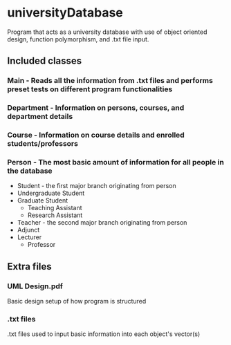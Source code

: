 # universityDatabase
Program that acts as a university database with use of object oriented design, function polymorphism, and .txt file input.

## Included classes

### Main - Reads all the information from .txt files and performs preset tests on different program functionalities

### Department - Information on persons, courses, and department details

### Course - Information on course details and enrolled students/professors

### Person - The most basic amount of information for all people in the database
 * Student - the first major branch originating from person
  * Undergraduate Student
  * Graduate Student
    * Teaching Assistant
    * Research Assistant
 * Teacher - the second major branch originating from person
  * Adjunct
  * Lecturer
    * Professor
   
## Extra files

### UML Design.pdf
  Basic design setup of how program is structured
  
### .txt files
  .txt files used to input basic information into each object's vector(s)
